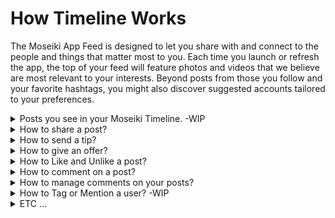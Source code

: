 # How Timeline Works

The Moseiki App Feed is designed to let you share with and connect to the people and things that matter most to you. Each time you launch or refresh the app, the top of your feed will feature photos and videos that we believe are most relevant to your interests. Beyond posts from those you follow and your favorite hashtags, you might also discover suggested accounts tailored to your preferences.

<details>

<summary>Posts you see in your Moseiki Timeline. -WIP</summary>



</details>

<details>

<summary>How to share a post?</summary>

Tap the **Share** button to open the “Share Post” bottom sheet.

**Choose Your Sharing Option:**

* **Save:** Save the post to your 'Saved Posts' to view later.
* **Send Message:** Send the post as a private message to a connected user on Moseiki App.
* **Copy Link:** Copy the link to the post to your clipboard for pasting elsewhere.
* **Share Via:** Use your device's native sharing options to share the post outside the app.
* **Moseiki Sharing Options:**
  * **Add To My Story:** Start a draft on the Create Story Page with the selected post.
  * **Instagram Stories:** Share directly to your Instagram Stories.
  * **Snapchat Camera:** Open Snapchat and ready the post for sharing.
  * **Discord:** Share via Discord.
  * **Telegram:** Send it through Telegram.
  * **Messages:** Use your phone’s messaging app.
  * **Whatsapp:** Share on Whatsapp.
  * **Messenger:** Use Facebook Messenger.
  * **Gmail:** Send the post as an email through Gmail.

Select the desired option and follow the prompts to share your post.

\


</details>

<details>

<summary>How to send a tip?</summary>

Only posts that are Non-NFT and from accounts with more than 500 followers and a minted handle are eligible for tips.

To send a tip:

* Click the <mark style="color:purple;">**Send a Tips**</mark> button.
* Choose a predefined tip value.
* Enter your text and comment under the post by clicking reply.
* Click <mark style="color:purple;">**Buy and Send**</mark> to complete the process.

</details>

<details>

<summary>How to give an offer?</summary>

To give an offer on a post to gain ownership, start by clicking the <mark style="color:purple;">**Give Offer**</mark> button.&#x20;

Select the type of offer you want to make:

* **Text:** Give an offer for only the text of the post.
* **Text & Gallery:** Give an offer for both the text and the gallery of a post.
* **Gallery:** Give an offer for only the gallery of the post.

Click **Next**. If you've selected **Gallery**, decide whether to select specific images or the whole collection, then click **Next** again.

Enter your offer amount and choose your payment method:

* **Moseiki Wallet**
* **Debit/Credit Card**
* **Paypal**
* **Apple Pay**
* **Google Pay**

Finally, click <mark style="color:purple;">**Submit**</mark> to complete the process.

</details>

<details>

<summary>How to Like and Unlike a post?</summary>

To like a post, simply click the <mark style="color:purple;">**Like**</mark> button. This action will register your appreciation for the content, and the like will be visible to the original poster. Click <mark style="color:purple;">**Like**</mark> again to unlike the post.

</details>

<details>

<summary>How to comment on a post?</summary>

Click the <mark style="color:purple;">**Comment**</mark> button to see the Comments bottom sheet.

* Scroll to see other users' comments.
* To interact with comments:
  * Click <mark style="color:purple;">**Like**</mark> to appreciate a comment.
  * Click <mark style="color:purple;">**Reply**</mark> to respond to a comment.
  * Click <mark style="color:purple;">**Delete**</mark> to remove your comment if needed.
* To add your comment, type your text, GIF, or stickers.
* Press <mark style="color:purple;">**Reply**</mark> to post your comment.

Close the commenting by swiping down the bottom sheet.

</details>

<details>

<summary>How to manage comments on your posts?</summary>

Click the <mark style="color:purple;">**Comment**</mark> button to open the Comments bottom sheet where all user comments are visible.

* Scroll through the comments using the infinity scroll.
* You can interact with comments in the following ways:
  * Click <mark style="color:purple;">**Like**</mark> to show your appreciation for any comment.
  * Click <mark style="color:purple;">**Reply**</mark> to respond to a comment.
  * Click <mark style="color:purple;">**Report**</mark> to flag inappropriate comments on the Report Page.
  * Click <mark style="color:purple;">**Delete**</mark> to remove any user’s comment or your own.

To add your response, type your text, add a GIF, or include stickers, then click <mark style="color:purple;">**Reply**</mark> to post it.

When done, swipe the bottom sheet down to close it.

</details>

<details>

<summary>How to Tag or Mention a user? -WIP</summary>



</details>

<details>

<summary>ETC ...</summary>



</details>
